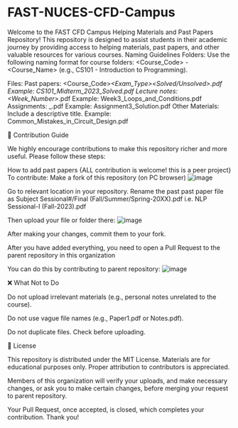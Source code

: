 # FAST-NUCES-CFD-Campus
Welcome to the FAST CFD Campus Helping Materials and Past Papers Repository! This repository is designed to assist students in their academic journey by providing access to helping materials, past papers, and other valuable resources for various courses.
Naming Guidelines
Folders:
Use the following naming format for course folders:
<Course_Code> - <Course_Name> (e.g., CS101 - Introduction to Programming).

Files:
Past papers: <Course_Code>_<Exam_Type>_<Year>_<Solved/Unsolved>.pdf
Example: CS101_Midterm_2023_Solved.pdf
Lecture notes: <Week_Number>_<Topic>.pdf
Example: Week3_Loops_and_Conditions.pdf
Assignments: <AssignmentNumber>_<Type>.pdf
Example: Assignment3_Solution.pdf
Other Materials:
Include a descriptive title.
Example: Common_Mistakes_in_Circuit_Design.pdf

🤝 Contribution Guide

We highly encourage contributions to make this repository richer and more useful. Please follow these steps:

How to add past papers {ALL contribution is welcome! this is a peer project} To contribute: Make a fork of this repository (on PC browser)
![image](https://github.com/user-attachments/assets/2c40d704-521a-4c0c-9743-4c809f45d98a)

Go to relevant location in your repository. Rename the past past paper file as Subject Sessional#/Final (Fall/Summer/Spring-20XX).pdf i.e. NLP Sessional-I (Fall-2023).pdf

Then upload your file or folder there:
![image](https://github.com/user-attachments/assets/41fd6edc-5514-4df3-a89a-04f86a88aaf0)

After making your changes, commit them to your fork.

After you have added everything, you need to open a Pull Request to the parent repository in this organization

You can do this by contributing to parent repository:
![image](https://github.com/user-attachments/assets/d1bc5130-7e6d-45e5-90f5-b651bc6e4a19)

❌ What Not to Do

Do not upload irrelevant materials (e.g., personal notes unrelated to the course).

Do not use vague file names (e.g., Paper1.pdf or Notes.pdf).

Do not duplicate files. Check before uploading.

📜 License

This repository is distributed under the MIT License. Materials are for educational purposes only. Proper attribution to contributors is appreciated.

Members of this organization will verify your uploads, and make necessary changes, or ask you to make certain changes, before merging your request to parent repository.

Your Pull Request, once accepted, is closed, which completes your contribution. Thank you!

